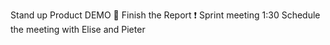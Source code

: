 Stand up
Product DEMO 👀
Finish the Report ❗
Sprint meeting 1:30 
Schedule the meeting with Elise and Pieter
